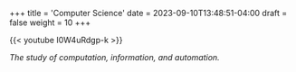 +++
title = 'Computer Science'
date = 2023-09-10T13:48:51-04:00
draft = false
weight = 10
+++

{{< youtube I0W4uRdgp-k >}}

*The study of computation, information, and automation.*